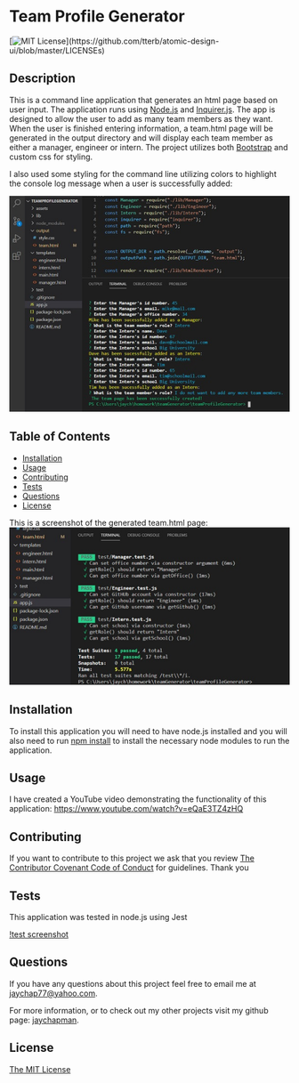 # Team Profile Generator
[![MIT License](https://img.shields.io/apm/l/atomic-design-ui.svg?)](https://github.com/tterb/atomic-design-ui/blob/master/LICENSEs)

## Description 

This is a command line application that generates an html page based on user input. The application runs using [Node.js](https://nodejs.org/en/) and [Inquirer.js](https://www.npmjs.com/package/inquirer). The app is designed to allow the user to add as many team members as they want. When the user is finished entering information, a team.html page will be generated in the output directory and will display each team member as either a manager, engineer or intern. The project utilizes both [Bootstrap](https://getbootstrap.com/) and custom css for styling.

I also used some styling for the command line utilizing colors to highlight the console log message when a user is successfully added:

![screenshot](assets/screenshot1.jpg)

## Table of Contents

* [Installation](#installation)
* [Usage](#usage)
* [Contributing](#Contributing)
* [Tests](#Tests)
* [Questions](#Questions)
* [License](#license)

This is a screenshot of the generated team.html page:
![screenshot](assets/screenshotTest.jpg)

## Installation

To install this application you will need to have node.js installed and you will also need to run [npm install](https://docs.npmjs.com/cli/install) to install the necessary node modules to run the application.

## Usage

I have created a YouTube video demonstrating the functionality of this application: https://www.youtube.com/watch?v=eQaE3TZ4zHQ

## Contributing

If you want to contribute to this project we ask that you review [The Contributor Covenant Code of Conduct](https://www.contributor-covenant.org/version/2/0/code_of_conduct/) for guidelines. Thank you

## Tests

This application was tested in node.js using Jest

[!test screenshot]("assets/screenshotTest.jpg")

## Questions

If you have any questions about this project feel free to email me at jaychap77@yahoo.com. 

For more information, or to check out my other projects visit my github page: [jaychapman](https://github.com/jaychapman).

## License

[The MIT License](https://opensource.org/licenses/MIT)
  
